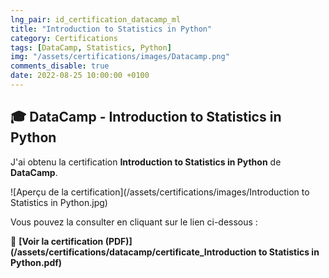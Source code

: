 ```yaml
---
lng_pair: id_certification_datacamp_ml
title: "Introduction to Statistics in Python"
category: Certifications
tags: [DataCamp, Statistics, Python]
img: "/assets/certifications/images/Datacamp.png"
comments_disable: true
date: 2022-08-25 10:00:00 +0100
---
```


## 🎓 DataCamp - Introduction to Statistics in Python

J'ai obtenu la certification **Introduction to Statistics in Python** de **DataCamp**.

![Aperçu de la certification](/assets/certifications/images/Introduction to Statistics in Python.jpg)  

Vous pouvez la consulter en cliquant sur le lien ci-dessous :

📜 **[Voir la certification (PDF)](/assets/certifications/datacamp/certificate_Introduction to Statistics in Python.pdf)** 
